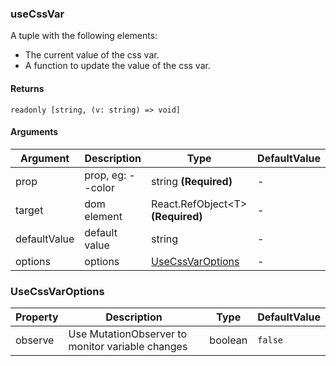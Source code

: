 ### useCssVar

A tuple with the following elements:
- The current value of the css var.
- A function to update the value of the css var.

#### Returns
`readonly [string, (v: string) => void]`

#### Arguments
|Argument|Description|Type|DefaultValue|
|---|---|---|---|
|prop|prop, eg: --color|string  **(Required)**|-|
|target|dom element|React.RefObject&lt;T&gt;  **(Required)**|-|
|defaultValue|default value|string |-|
|options|options|[UseCssVarOptions](#UseCssVarOptions) |-|

### UseCssVarOptions

|Property|Description|Type|DefaultValue|
|---|---|---|---|
|observe|Use MutationObserver to monitor variable changes|boolean |`false`|